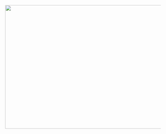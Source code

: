 <div class="container d-flex justify-content-center" >
  <a href="https://www.linkedin.com/in/luis-caro-salgado">
  <img width="1000px"  height="400px"     src="https://github.com/LuisCaro92/LuisCaro92/blob/main/Free%20Universe%20Stars%20Video%20Gif%20Animated%20Zoom%20Virtual%20Background%20(1).gif" 
       /> 
  </a>
</div>
